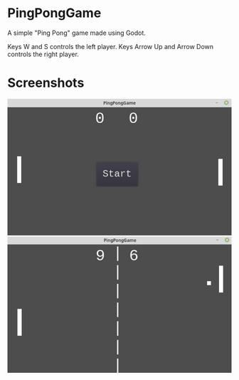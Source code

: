 # PingPongGame
A simple "Ping Pong" game made using Godot.

Keys W and S controls the left player.
Keys Arrow Up and Arrow Down controls the right player.

# Screenshots

![Alt text](screenshots/start_screen.png)
![Alt text](screenshots/game.png)
